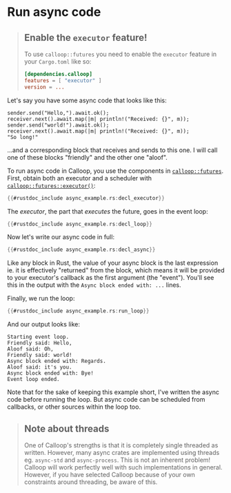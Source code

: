 # Run async code

> ## Enable the `executor` feature!
>
> To use `calloop::futures` you need to enable the `executor` feature in your `Cargo.toml` like so:
> 
> ```toml
> [dependencies.calloop]
> features = [ "executor" ]
> version = ...
> ```

Let's say you have some async code that looks like this:

```rust,noplayground
sender.send("Hello,").await.ok();
receiver.next().await.map(|m| println!("Received: {}", m));
sender.send("world!").await.ok();
receiver.next().await.map(|m| println!("Received: {}", m));
"So long!"
```

...and a corresponding block that receives and sends to this one. I will call one of these blocks "friendly" and the other one "aloof".

To run async code in Calloop, you use the components in [`calloop::futures`](api/calloop/futures/). First, obtain both an executor and a scheduler with [`calloop::futures::executor()`](api/calloop/futures/fn.executor.html):

```rust
{{#rustdoc_include async_example.rs:decl_executor}}
```

The *executor*, the part that *executes* the future, goes in the event loop:

```rust
{{#rustdoc_include async_example.rs:decl_loop}}
```

Now let's write our async code in full:

```rust
{{#rustdoc_include async_example.rs:decl_async}}
```

Like any block in Rust, the value of your async block is the last expression ie. it is effectively "returned" from the block, which means it will be provided to your executor's callback as the first argument (the "event"). You'll see this in the output with the `Async block ended with: ...` lines.

Finally, we run the loop:

```rust
{{#rustdoc_include async_example.rs:run_loop}}
```

And our output looks like:

```text
Starting event loop.
Friendly said: Hello,
Aloof said: Oh,
Friendly said: world!
Async block ended with: Regards.
Aloof said: it's you.
Async block ended with: Bye!
Event loop ended.
```

Note that for the sake of keeping this example short, I've written the async code before running the loop. But async code can be scheduled from callbacks, or other sources within the loop too.

> ## Note about threads
> 
> One of Calloop's strengths is that it is completely single threaded as written. However, many async crates are implemented using threads eg. `async-std` and `async-process`. This is not an inherent problem! Calloop will work perfectly well with such implementations in general. However, if you have selected Calloop because of your own constraints around threading, be aware of this.